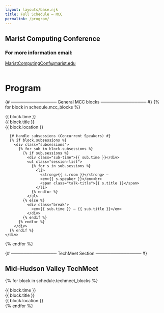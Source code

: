 ```yaml
---
layout: layouts/base.njk
title: Full Schedule – MCC
permalink: /program/
---
```


<h2>Marist Computing Conference</h2>

<section>
  <h3>For more information email: </h3>
  <a href="{{ links.contact_email }}">MaristComputingConf@marist.edu</a>
</section>

<br>

<h1>Program</h1>
<div class="schedule">

  {# ───────────────
     General MCC blocks
     ─────────────── #}
  {% for block in schedule.mcc_blocks %}
    <div class="schedule-item">
      <div class="time">{{ block.time }}</div>
      <div class="title">{{ block.title }}</div>
      <div class="location">{{ block.location }}</div>

      {# Handle subsessions (Concurrent Speakers) #}
      {% if block.subsessions %}
        <div class="subsessions">
          {% for sub in block.subsessions %}
            {% if sub.sessions %}
              <div class="sub-time">{{ sub.time }}</div>
              <ul class="session-list">
                {% for s in sub.sessions %}
                  <li>
                    <strong>{{ s.room }}</strong> — 
                    <em>{{ s.speaker }}</em><br>
                    <span class="talk-title">{{ s.title }}</span>
                  </li>
                {% endfor %}
              </ul>
            {% else %}
              <div class="break">
                <em>{{ sub.time }} – {{ sub.title }}</em>
              </div>
            {% endif %}
          {% endfor %}
        </div>
      {% endif %}
    </div>
  {% endfor %}

  {# ───────────────
     TechMeet Section
     ─────────────── #}
  <h2>Mid-Hudson Valley TechMeet</h2>

  {% for block in schedule.techmeet_blocks %}
    <div class="schedule-item">
      <div class="time">{{ block.time }}</div>
      <div class="title">{{ block.title }}</div>
      <div class="location">{{ block.location }}</div>
    </div>
  {% endfor %}

</div>
